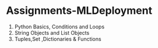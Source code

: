 # Assignments-MLDeployment
1. Python Basics, Conditions and Loops
2. String Objects and List Objects 
3. Tuples,Set ,Dictionaries & Functions
